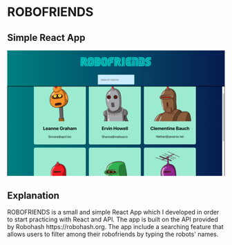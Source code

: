 <h1>ROBOFRIENDS</h1>
<h2>Simple React App</h2>

![alt text](src/Media/image_preview.png)

<h2>Explanation</h2>
ROBOFRIENDS is a small and simple React App which I developed in order to start practicing with React and API. The app is built on the API provided by Robohash https://robohash.org. 
The app include a searching feature that allows users to filter among their robofriends by typing the robots' names. 




